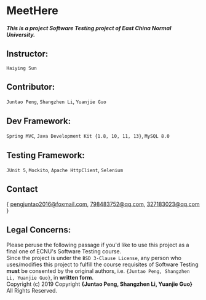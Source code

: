 # MeetHere

<h5>This is a project Software Testing project of East China Normal University.</h5>

## Instructor:        
`Haiying Sun`
## Contributor:       
`Juntao Peng`, `Shangzhen Li`, `Yuanjie Guo`
## Dev Framework:     
`Spring MVC`, `Java Development Kit {1.8, 10, 11, 13}`, `MySQL 8.0`
## Testing Framework:
`JUnit 5`, `Mockito`, `Apache HttpClient`, `Selenium`
## Contact
{ pengjuntao2016@foxmail.com, 798483752@qq.com, 327183023@qq.com }
## Legal Concerns:
Please peruse the following passage if you'd like to use this project as a final one of ECNU's Software Testing course. <br>
Since the project is under the `BSD 3-Clause License`, any person who uses/modifies this project to fulfill the course requisites of Software Testing  **must** be consented by the original authors, i.e. `{Juntao Peng, Shangzhen Li, Yuanjie Guo}`, in **written form**.<br>
Copyright (c) 2019 Copyright **{Juntao Peng, Shangzhen Li, Yuanjie Guo}** All Rights Reserved.
